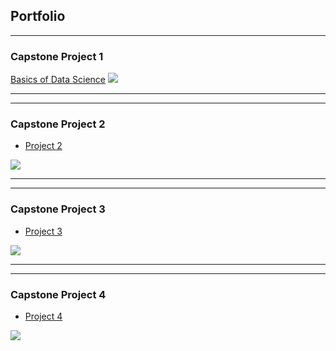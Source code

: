 ## Portfolio

---

### Capstone Project 1 

[Basics of Data Science](https://github.com/izzrynn/BasicsofData/blob/main/Capstone%20Project%201.xlsx)
<img src="images/dummy_thumbnail.jpg?raw=true"/>

---


---

### Capstone Project 2

- [Project 2](https://github.com/izzrynn/BasicsofData/blob/main/CapstoneProjectLatest14Dec.xlsm)
<img src="images/dummy_thumbnail.jpg?raw=true"/>


---




---
### Capstone Project 3

- [Project 3](https://github.com/izzrynn/BasicsofData/blob/main/Project.pbix)
<img src="images/dummy_thumbnail.jpg?raw=true"/>

---




---
### Capstone Project 4

- [Project 4](https://github.com/izzrynn/BasicsofData/blob/main/CapstoneProjectLatest14Dec.xlsm)
<img src="images/dummy_thumbnail.jpg?raw=true"/>
